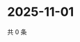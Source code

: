 # 2025-11-01

共 0 条

<!-- BEGIN ZHIHUVIDEO -->
<!-- 最后更新时间 Sat Nov 01 2025 08:57:22 GMT+0800 (China Standard Time) -->

<!-- END ZHIHUVIDEO -->

